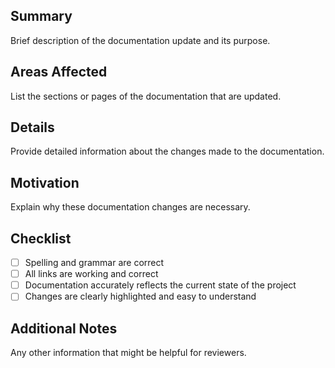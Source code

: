 ## Summary

Brief description of the documentation update and its purpose.

## Areas Affected

List the sections or pages of the documentation that are updated.

## Details

Provide detailed information about the changes made to the documentation.

## Motivation

Explain why these documentation changes are necessary.

## Checklist

- [ ] Spelling and grammar are correct
- [ ] All links are working and correct
- [ ] Documentation accurately reflects the current state of the project
- [ ] Changes are clearly highlighted and easy to understand

## Additional Notes

Any other information that might be helpful for reviewers.
